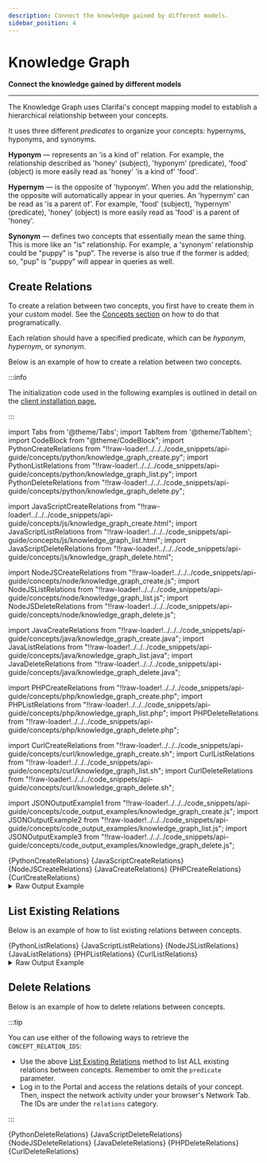```yaml
---
description: Connect the knowledge gained by different models.
sidebar_position: 4
---
```


# Knowledge Graph

**Connect the knowledge gained by different models**
<hr />

The Knowledge Graph uses Clarifai's concept mapping model to establish a hierarchical relationship between your concepts.

It uses three different _predicates_ to organize your concepts: hypernyms, hyponyms, and synonyms.

**Hyponym** — represents an 'is a kind of' relation. For example, the relationship described as 'honey' \(subject\), 'hyponym' \(predicate\), 'food' \(object\) is more easily read as 'honey' 'is a kind of' 'food'.

**Hypernym** — is the opposite of 'hyponym'. When you add the relationship, the opposite will automatically appear in your queries. An 'hypernym' can be read as 'is a parent of'. For example, 'food' \(subject\), 'hypernym' \(predicate\), 'honey' \(object\) is more easily read as 'food' is a parent of 'honey'.

**Synonym** — defines two concepts that essentially mean the same thing. This is more like an "is" relationship. For example, a 'synonym' relationship could be "puppy" is "pup". The reverse is also true if the former is added; so, "pup" is "puppy" will appear in queries as well.

## Create Relations

To create a relation between two concepts, you first have to create them in your custom model. See the  [Concepts section](https://docs.clarifai.com/api-guide/concepts/create-get-update/) on how to do that programatically.

Each relation should have a specified predicate, which can be _hyponym_, _hypernym_, or _synonym_.

Below is an example of how to create a relation between two concepts. 

:::info

The initialization code used in the following examples is outlined in detail on the [client installation page.](https://docs.clarifai.com/api-guide/api-overview/api-clients/#client-installation-instructions)

:::

import Tabs from '@theme/Tabs';
import TabItem from '@theme/TabItem';
import CodeBlock from "@theme/CodeBlock";
import PythonCreateRelations from "!!raw-loader!../../../code_snippets/api-guide/concepts/python/knowledge_graph_create.py";
import PythonListRelations from "!!raw-loader!../../../code_snippets/api-guide/concepts/python/knowledge_graph_list.py";
import PythonDeleteRelations from "!!raw-loader!../../../code_snippets/api-guide/concepts/python/knowledge_graph_delete.py";

import JavaScriptCreateRelations from "!!raw-loader!../../../code_snippets/api-guide/concepts/js/knowledge_graph_create.html";
import JavaScriptListRelations from "!!raw-loader!../../../code_snippets/api-guide/concepts/js/knowledge_graph_list.html";
import JavaScriptDeleteRelations from "!!raw-loader!../../../code_snippets/api-guide/concepts/js/knowledge_graph_delete.html";

import NodeJSCreateRelations from "!!raw-loader!../../../code_snippets/api-guide/concepts/node/knowledge_graph_create.js";
import NodeJSListRelations from "!!raw-loader!../../../code_snippets/api-guide/concepts/node/knowledge_graph_list.js";
import NodeJSDeleteRelations from "!!raw-loader!../../../code_snippets/api-guide/concepts/node/knowledge_graph_delete.js";

import JavaCreateRelations from "!!raw-loader!../../../code_snippets/api-guide/concepts/java/knowledge_graph_create.java";
import JavaListRelations from "!!raw-loader!../../../code_snippets/api-guide/concepts/java/knowledge_graph_list.java";
import JavaDeleteRelations from "!!raw-loader!../../../code_snippets/api-guide/concepts/java/knowledge_graph_delete.java";

import PHPCreateRelations from "!!raw-loader!../../../code_snippets/api-guide/concepts/php/knowledge_graph_create.php";
import PHPListRelations from "!!raw-loader!../../../code_snippets/api-guide/concepts/php/knowledge_graph_list.php";
import PHPDeleteRelations from "!!raw-loader!../../../code_snippets/api-guide/concepts/php/knowledge_graph_delete.php";

import CurlCreateRelations from "!!raw-loader!../../../code_snippets/api-guide/concepts/curl/knowledge_graph_create.sh";
import CurlListRelations from "!!raw-loader!../../../code_snippets/api-guide/concepts/curl/knowledge_graph_list.sh";
import CurlDeleteRelations from "!!raw-loader!../../../code_snippets/api-guide/concepts/curl/knowledge_graph_delete.sh";

import JSONOutputExample1 from "!!raw-loader!../../../code_snippets/api-guide/concepts/code_output_examples/knowledge_graph_create.js";
import JSONOutputExample2 from "!!raw-loader!../../../code_snippets/api-guide/concepts/code_output_examples/knowledge_graph_list.js";
import JSONOutputExample3 from "!!raw-loader!../../../code_snippets/api-guide/concepts/code_output_examples/knowledge_graph_delete.js";

<Tabs>

<TabItem value="python" label="Python">
    <CodeBlock className="language-python">{PythonCreateRelations}</CodeBlock>
</TabItem>

<TabItem value="js_rest" label="JavaScript (REST)">
    <CodeBlock className="language-javascript">{JavaScriptCreateRelations}</CodeBlock>
</TabItem>

<TabItem value="nodejs" label="NodeJS">
    <CodeBlock className="language-javascript">{NodeJSCreateRelations}</CodeBlock>
</TabItem>

<TabItem value="java" label="Java">
    <CodeBlock className="language-java">{JavaCreateRelations}</CodeBlock>
</TabItem>

<TabItem value="php" label="PHP">
    <CodeBlock className="language-php">{PHPCreateRelations}</CodeBlock>
</TabItem>

<TabItem value="curl" label="cURL">
    <CodeBlock className="language-bash">{CurlCreateRelations}</CodeBlock>
</TabItem>

</Tabs>

<details>
  <summary>Raw Output Example</summary>
    <CodeBlock className="language-js">{JSONOutputExample1}</CodeBlock>
</details>

## List Existing Relations

Below is an example of how to list existing relations between concepts. 

<Tabs>

<TabItem value="python" label="Python">
    <CodeBlock className="language-python">{PythonListRelations}</CodeBlock>
</TabItem>

<TabItem value="js_rest" label="JavaScript (REST)">
    <CodeBlock className="language-javascript">{JavaScriptListRelations}</CodeBlock>
</TabItem>

<TabItem value="nodejs" label="NodeJS">
    <CodeBlock className="language-javascript">{NodeJSListRelations}</CodeBlock>
</TabItem>

<TabItem value="java" label="Java">
    <CodeBlock className="language-java">{JavaListRelations}</CodeBlock>
</TabItem>

<TabItem value="php" label="PHP">
    <CodeBlock className="language-php">{PHPListRelations}</CodeBlock>
</TabItem>

<TabItem value="curl" label="cURL">
    <CodeBlock className="language-bash">{CurlListRelations}</CodeBlock>
</TabItem>

</Tabs>

<details>
  <summary>Raw Output Example</summary>
    <CodeBlock className="language-js">{JSONOutputExample2}</CodeBlock>
</details>

## Delete Relations

Below is an example of how to delete relations between concepts. 

:::tip

You can use either of the following ways to retrieve the `CONCEPT_RELATION_IDS`:

- Use the above [List Existing Relations](https://docs.clarifai.com/api-guide/concepts/knowledge_graph#list-existing-relations) method to list ALL existing relations between concepts. Remember to omit the `predicate` parameter. 
- Log in to the Portal and access the relations details of your concept. Then, inspect the network activity under your browser's Network Tab. The IDs are under the `relations` category. 

:::

<Tabs>

<TabItem value="python" label="Python">
    <CodeBlock className="language-python">{PythonDeleteRelations}</CodeBlock>
</TabItem>

<TabItem value="js_rest" label="JavaScript (REST)">
    <CodeBlock className="language-javascript">{JavaScriptDeleteRelations}</CodeBlock>
</TabItem>

<TabItem value="nodejs" label="NodeJS">
    <CodeBlock className="language-javascript">{NodeJSDeleteRelations}</CodeBlock>
</TabItem>

<TabItem value="java" label="Java">
    <CodeBlock className="language-java">{JavaDeleteRelations}</CodeBlock>
</TabItem>

<TabItem value="php" label="PHP">
    <CodeBlock className="language-php">{PHPDeleteRelations}</CodeBlock>
</TabItem>

<TabItem value="curl" label="cURL">
    <CodeBlock className="language-bash">{CurlDeleteRelations}</CodeBlock>
</TabItem>

</Tabs>

